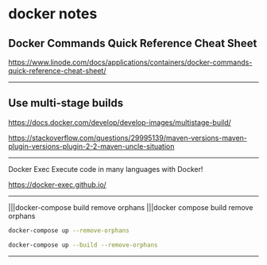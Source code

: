 # docker notes

## Docker Commands Quick Reference Cheat Sheet

<https://www.linode.com/docs/applications/containers/docker-commands-quick-reference-cheat-sheet/>

---

## Use multi-stage builds

<https://docs.docker.com/develop/develop-images/multistage-build/>

<https://stackoverflow.com/questions/29995139/maven-versions-maven-plugin-versions-plugin-2-2-maven-uncle-situation>

---

Docker Exec
Execute code in many languages with Docker!

<https://docker-exec.github.io/>

---

|||docker-compose build remove orphans |||docker compose build remove orphans

```sh
docker-compose up --remove-orphans

docker-compose up --build --remove-orphans
```

---
